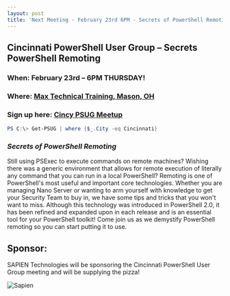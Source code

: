 ```yaml
---
layout: post
title: 'Next Meeting - February 23rd 6PM - Secrets of PowerShell Remoting'
---
```


## Cincinnati PowerShell User Group – Secrets PowerShell Remoting

### When: February 23rd – 6PM THURSDAY!

### Where: [Max Technical Training, Mason, OH](https://goo.gl/maps/ijBGbvJQR3B2)

### Sign up here: [Cincy PSUG Meetup](http://www.meetup.com/TechLife-Cincinnati/events/237690928/)

```powershell
PS C:\> Get-PSUG | where {$_.City -eq Cincinnati}
```

### *Secrets of PowerShell Remoting*

Still using PSExec to execute commands on remote machines? Wishing there was a generic environment that allows for remote execution of literally any command that you can run in a local PowerShell? Remoting is one of PowerShell's most useful and important core technologies. Whether you are managing Nano Server or wanting to arm yourself with knowledge to get your Security Team to buy in, we have some tips and tricks that you won't want to miss. Although this technology was introduced in PowerShell 2.0, it has been refined and expanded upon in each release and is an essential tool for your PowerShell toolkit! Come join us as we demystify PowerShell remoting so you can start putting it to use.

## Sponsor:

SAPIEN Technologies will be sponsoring the Cincinnati PowerShell User Group meeting and will be supplying the pizza!

![Sapien](http://cincypowershell.org/img/sapien.jpeg)
